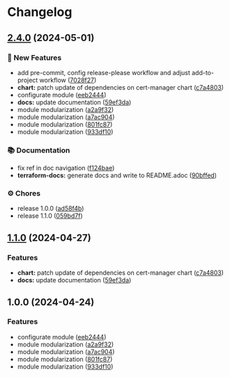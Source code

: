 # Changelog

## [2.4.0](https://github.com/GersonRS/modern-gitops-stack-module-cert-manager/compare/v2.3.0...v2.4.0) (2024-05-01)


### 🚀 New Features

* add pre-commit, config release-please workflow and adjust add-to-project workflow ([7028f27](https://github.com/GersonRS/modern-gitops-stack-module-cert-manager/commit/7028f27155f828a112513b2cf0b092405664bb77))
* **chart:** patch update of dependencies on cert-manager chart ([c7a4803](https://github.com/GersonRS/modern-gitops-stack-module-cert-manager/commit/c7a48036e6a3d72e02f9fad536f61b1e54a4ef83))
* configurate module ([eeb2444](https://github.com/GersonRS/modern-gitops-stack-module-cert-manager/commit/eeb2444ac64ff8329b458e83d25624209fbe6237))
* **docs:** update documentation ([59ef3da](https://github.com/GersonRS/modern-gitops-stack-module-cert-manager/commit/59ef3da1c15ca41912cddd4820b43d6e1048edbb))
* module modularization ([a2a9f32](https://github.com/GersonRS/modern-gitops-stack-module-cert-manager/commit/a2a9f32e5c460a049eb8fccc68f333a3d1a485c6))
* module modularization ([a7ac904](https://github.com/GersonRS/modern-gitops-stack-module-cert-manager/commit/a7ac904ec67ec433420305bf920e4f0627ae518d))
* module modularization ([801fc87](https://github.com/GersonRS/modern-gitops-stack-module-cert-manager/commit/801fc87d00647f870c8e5cbae058d17725e51092))
* module modularization ([933df10](https://github.com/GersonRS/modern-gitops-stack-module-cert-manager/commit/933df10b70c5405c5cbb538ceb60bb94ce7217b7))


### 📚 Documentation

* fix ref in doc navigation ([f124bae](https://github.com/GersonRS/modern-gitops-stack-module-cert-manager/commit/f124bae8b5cebcb67408ed4fce4c60cf3d801655))
* **terraform-docs:** generate docs and write to README.adoc ([90bffed](https://github.com/GersonRS/modern-gitops-stack-module-cert-manager/commit/90bffed00acd016db8fe5a74977078c1b497aa2a))


### ⚙️ Chores

* release 1.0.0 ([ad58f4b](https://github.com/GersonRS/modern-gitops-stack-module-cert-manager/commit/ad58f4bce892cfab0c78f44da412b5b83ee0060a))
* release 1.1.0 ([059bd7f](https://github.com/GersonRS/modern-gitops-stack-module-cert-manager/commit/059bd7f0017c774a21167c5c77c9a560499914f4))

## [1.1.0](https://github.com/GersonRS/modern-gitops-stack-module-cert-manager/compare/v1.0.0...v1.1.0) (2024-04-27)


### Features

* **chart:** patch update of dependencies on cert-manager chart ([c7a4803](https://github.com/GersonRS/modern-gitops-stack-module-cert-manager/commit/c7a48036e6a3d72e02f9fad536f61b1e54a4ef83))
* **docs:** update documentation ([59ef3da](https://github.com/GersonRS/modern-gitops-stack-module-cert-manager/commit/59ef3da1c15ca41912cddd4820b43d6e1048edbb))

## 1.0.0 (2024-04-24)


### Features

* configurate module ([eeb2444](https://github.com/GersonRS/modern-gitops-stack-module-cert-manager/commit/eeb2444ac64ff8329b458e83d25624209fbe6237))
* module modularization ([a2a9f32](https://github.com/GersonRS/modern-gitops-stack-module-cert-manager/commit/a2a9f32e5c460a049eb8fccc68f333a3d1a485c6))
* module modularization ([a7ac904](https://github.com/GersonRS/modern-gitops-stack-module-cert-manager/commit/a7ac904ec67ec433420305bf920e4f0627ae518d))
* module modularization ([801fc87](https://github.com/GersonRS/modern-gitops-stack-module-cert-manager/commit/801fc87d00647f870c8e5cbae058d17725e51092))
* module modularization ([933df10](https://github.com/GersonRS/modern-gitops-stack-module-cert-manager/commit/933df10b70c5405c5cbb538ceb60bb94ce7217b7))
